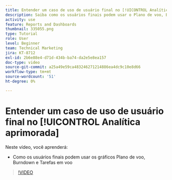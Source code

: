 ```yaml
---
title: Entender um caso de uso de usuário final no [!UICONTROL Analítica aprimorada]
description: Saiba como os usuários finais podem usar o Plano de voo, Burndown e Tarefas em gráficos de voo.
activity: use
feature: Reports and Dashboards
thumbnail: 335055.png
type: Tutorial
role: User
level: Beginner
team: Technical Marketing
jira: KT-8712
exl-id: 2b6e88e4-d71d-434b-ba74-da2e5e8ea157
doc-type: video
source-git-commit: a25a49e59ca483246271214886ea4dc9c10e8d66
workflow-type: tm+mt
source-wordcount: '51'
ht-degree: 0%

---
```


# Entender um caso de uso de usuário final no [!UICONTROL Analítica aprimorada]

Neste vídeo, você aprenderá:

* Como os usuários finais podem usar os gráficos Plano de voo, Burndown e Tarefas em voo

>[!VIDEO](https://video.tv.adobe.com/v/335055/?quality=12&learn=on)
